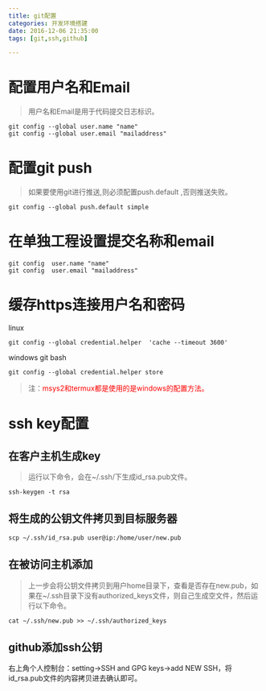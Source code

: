 ```yaml
---
title: git配置
categories: 开发环境搭建
date: 2016-12-06 21:35:00
tags: [git,ssh,github]

---
```

# 配置用户名和Email
> 用户名和Email是用于代码提交日志标识。

```
git config --global user.name "name" 
git config --global user.email "mailaddress" 
```
# 配置git push
> 如果要使用git进行推送,则必须配置push.default ,否则推送失败。

```
git config --global push.default simple
```
# 在单独工程设置提交名称和email
```
git config  user.name "name" 
git config  user.email "mailaddress"
```
# 缓存https连接用户名和密码
linux
```
git config --global credential.helper  'cache --timeout 3600'
```
windows git bash
```
git config --global credential.helper store
```
> 注：<font color=red>msys2和termux都是使用的是windows的配置方法。</font>

# ssh key配置
## 在客户主机生成key
> 运行以下命令，会在~/.ssh/下生成id_rsa.pub文件。

```
ssh-keygen -t rsa 
```
## 将生成的公钥文件拷贝到目标服务器
```
scp ~/.ssh/id_rsa.pub user@ip:/home/user/new.pub
```
## 在被访问主机添加
> 上一步会将公钥文件拷贝到用户home目录下，查看是否存在new.pub，如果在~/.ssh目录下没有authorized_keys文件，则自己生成空文件，然后运行以下命令。

```
cat ~/.ssh/new.pub >> ~/.ssh/authorized_keys
```
## github添加ssh公钥
右上角个人控制台：setting->SSH and GPG keys->add NEW SSH，将id_rsa.pub文件的内容拷贝进去确认即可。